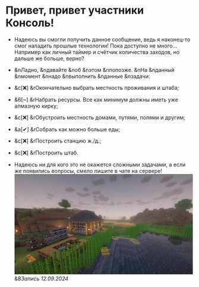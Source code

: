 # Привет, привет участники **Консоль**!
- Надеюсь вы смогли получить данное сообщение, ведь я наконец-то смог наладить прошлые технологии! Пока доступно не много... Например как личный таймер и счётчик количества заходов, но дальше же больше, верно?
- &nЛадно, &nдавайте &nоб &nэтом &nпопозже. &nНа &nданный &nмомент &nнадо &nвыполнить &nданные &nзадачи:
 - &c[❌] &rОкончательно выбрать местность проживания и штаба;
 - &6[~] &rНабрать ресурсы. Все как минимум должны иметь уже алмазную кирку;
 - &c[❌] &rОбустроить местность домами, путями, полями и другим;
 - &a[✔] &rСобрать как можно больше еды;
 - &c[❌] &rПостроить станцию ж./д.;
 - &c[❌] &rПостроить штаб.

- Надеюсь ни для кого это не окажется сложными задачами, а если же появились вопросы, смело пишите в чате на сервере!
![Own house](https://raw.githubusercontent.com/Techduk/console-online/main/images/own_house_12092024.jpg)
&8*Запись 12.09.2024*
